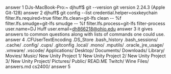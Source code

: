 answer 1
DJs-MacBook-Pro:~ djhuff$ git --version
git version 2.24.3 (Apple Git-128)
answer 2
 djhuff$ git config --list
credential.helper=osxkeychain
filter.lfs.required=true
filter.lfs.clean=git-lfs clean -- %f
filter.lfs.smudge=git-lfs smudge -- %f
filter.lfs.process=git-lfs filter-process
user.name=DJ Huff
user.email=dh866218@ohio.edu
answer 3
it gives answers to common questions along with lists of commands one could use. 
answer 4
 .CFUserTextEncoding
        .DS_Store
        .bash_history
        .bash_sessions/
        .cache/
        .config/
        .cups/
        .gitconfig
        .local/
        .mono/
        .mputils/
        .oracle_jre_usage/
        .vmware/
        .vscode/
        Applications/
        Desktop/
        Documents/
        Downloads/
        Library/
        Movies/
        Music/
        New Unity Project 1/
        New Unity Project 2/
        New Unity Project 3/
        New Unity Project/
        Pictures/
        Public/
        READ.ME
        Twitch/
        Wine Files/
        answers.md
        cs2400/
        answer 5
        